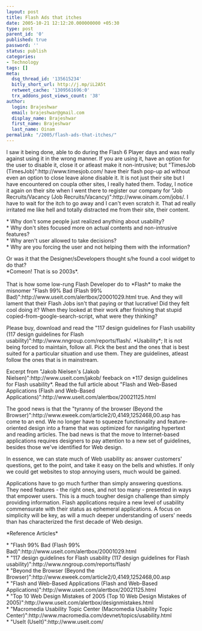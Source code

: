 ```yaml
---
layout: post
title: Flash Ads that itches
date: 2005-10-21 12:12:20.000000000 +05:30
type: post
parent_id: '0'
published: true
password: ''
status: publish
categories:
- Technology
tags: []
meta:
  dsq_thread_id: '135615234'
  bitly_short_url: http://j.mp/iL2A5t
  retweet_cache: '1309561696:0'
  trx_addons_post_views_count: '38'
author:
  login: Brajeshwar
  email: brajeshwar@gmail.com
  display_name: Brajeshwar
  first_name: Brajeshwar
  last_name: Oinam
permalink: "/2005/flash-ads-that-itches/"
---
```

<p>I saw it being done, able to do during the Flash 6 Player days and was really against using it in the wrong manner. If you are using it, have an option for the user to disable it, close it or atleast make it non-intrusive; but "TimesJob (TimesJob)":http://www.timesjob.com/ have their flash pop-up ad without even an option to close leave alone disable it. It is not just their site but I have encountered on coupla other sites, I really hated them. Today, I notice it again on their site when I went there to register our company for "Job Recruits/Vacancy (Job Recruits/Vacancy)":http://www.oinam.com/jobs/. I have to wait for the itch to go away and I can't even scratch it. That ad really irritated me like hell and totally distracted me from their site, their content.</p>
<p>* Why don't some people just realized anything about usability?<br />
* Why don't sites focused more on actual contents and non-intrusive features?<br />
* Why aren't user allowed to take decisions?<br />
* Why are you forcing the user and not helping them with the information?</p>
<p>Or was it that the Designer/sDevelopers thought s/he found a cool widget to do that?<br />
*Comeon! That is so 2003s*.<br />
<!--more--><br />
That is how some low-rung Flash Developer do to *Flash* to make the misnomer "Flash 99% Bad (Flash 99% Bad)":http://www.useit.com/alertbox/20001029.html true. And they will lament that their Flash Jobs isn't that paying or that lucrative! Did they felt cool doing it? When they looked at their work after finishing that stupid copied-from-google-search-script, what were they thinking?</p>
<p>Please buy, download and read the "117 design guidelines for Flash usability (117 design guidelines for Flash usability)":http://www.nngroup.com/reports/flash/. *Usability*; It is not being forced to maintain, follow all. Pick the best and the ones that is best suited for a particular situation and use them. They are guidelines, atleast follow the ones that is in mainstream.</p>
<p>Excerpt from "Jakob Nielsen's (Jakob Nielsen)":http://www.useit.com/jakob/ feeback on *117 design guidelines for Flash usability*. Read the full article about "Flash and Web-Based Applications (Flash and Web-Based Applications)":http://www.useit.com/alertbox/20021125.html</p>
<p>The good news is that the "tyranny of the browser (Beyond the Browser)":http://www.eweek.com/article2/0,4149,1252468,00.asp has come to an end. We no longer have to squeeze functionality and feature-oriented design into a frame that was optimized for navigating hypertext and reading articles. The bad news is that the move to Internet-based applications requires designers to pay attention to a new set of guidelines, besides those we've identified for Web design.</p>
<p>In essence, we can state much of Web usability as: answer customers' questions, get to the point, and take it easy on the bells and whistles. If only we could get websites to stop annoying users, much would be gained.</p>
<p>Applications have to go much further than simply answering questions. They need features - the right ones, and not too many - presented in ways that empower users. This is a much tougher design challenge than simply providing information. Flash applications require a new level of usability commensurate with their status as ephemeral applications. A focus on simplicity will be key, as will a much deeper understanding of users' needs than has characterized the first decade of Web design. </p>
<p>*Reference Articles*</p>
<p>* "Flash 99% Bad (Flash 99% Bad)":http://www.useit.com/alertbox/20001029.html<br />
* "117 design guidelines for Flash usability (117 design guidelines for Flash usability)":http://www.nngroup.com/reports/flash/<br />
* "Beyond the Browser (Beyond the Browser)":http://www.eweek.com/article2/0,4149,1252468,00.asp<br />
* "Flash and Web-Based Applications (Flash and Web-Based Applications)":http://www.useit.com/alertbox/20021125.html<br />
* "Top 10 Web Design Mistakes of 2005 (Top 10 Web Design Mistakes of 2005)":http://www.useit.com/alertbox/designmistakes.html<br />
* "Macromedia Usability Topic Center (Macromedia Usability Topic Center)":http://www.macromedia.com/devnet/topics/usability.html<br />
* "UseIt (UseIt)":http://www.useit.com/</p>
